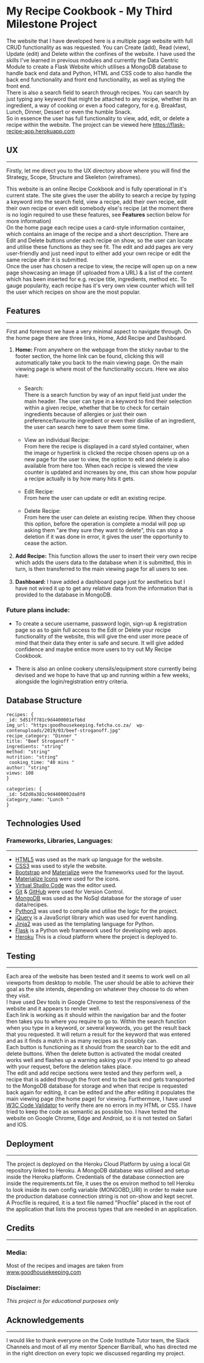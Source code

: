 # My Recipe Cookbook - My Third Milestone Project 

The website that I have developed here is a multiple page website with full CRUD functionality as was requested. You can Create (add), Read (view), Update (edit) and Delete within the confines of the website. I have used the skills I've learned in previous modules and currently the Data Centric Module to create a Flask Website which utilises a MongoDB database to handle back end data and Python, HTML and CSS code to also handle the back end functionality and front end functionality, as well as styling the front end.<br>There is also a search field to search through recipes. You can search by just typing any keyword that might be attached to any recipe, whether its an ingredient, a way of cooking or even a food category, for e.g. Breakfast, Lunch, Dinner, Dessert or even the humble Snack.<br>So in essence the user has full functionality to view, add, edit, or delete a recipe within the website. The project can be viewed here <a href="https://flask-recipe-app.herokuapp.com">https://flask-recipe-app.herokuapp.com</a> 

## UX
<hr>

Firstly, let me direct you to the UX directory above where you will find the Strategy, Scope, Structure and Skeleton (wireframes).

This website is an online Recipe Cookbook and is fully operational in it's current state. The site gives the user the ability to search a recipe by typing a keyword into the search field, view a recipe, add their own recipe, edit their own recipe or even edit somebody else's recipe (at the moment there is no login required to use these features, see <strong>Features</strong> section below for more information) <br>
On the home page each recipe uses a card-style information container, which contains an image of the recipe and a short description. There are Edit and Delete buttons under each recipe on show, so the user can locate and utilise these functions as they see fit. The edit and add pages are very user-friendly and just need input to either add your own recipe or edit the same recipe after it is submitted.<br>
Once the user has chosen a recipe to view, the recipe will open up on a new page showcasing an image (if uploaded from a URL) &amp; a list of the content which has been inserted for e.g. recipe title, ingredients, method etc.
To gauge popularity, each recipe has it's very own view counter which will tell the user which recipes on show are the most popular.

## Features
<hr>

First and foremost we have a very minimal aspect to navigate through. On the home page there are three links, Home, Add Recipe and Dashboard.
<ol>
<li><strong>Home:</strong> From anywhere on the webpage from the sticky navbar to the footer section, the home link can be found, clicking this will automatically take you back to the main viewing page. On the main viewing page is where most of the functionality occurs. Here we also have: 
<ul><br><li>Search:<br>There is a search function by way of an input field just under the main header. The user can type in a keyword to find their selection within a given recipe, whether that be to check for certain ingredients because of allergies or just their own preference/favourite ingredient or even their dislike of an ingredient, the user can search here to save them some time.</li><br><li>View an individual Recipe:<br>From here the recipe is displayed in a card styled container, when the image or hyperlink is clicked the recipe chosen opens up on a new page for the user to view, the option to edit and delete is also available from here too. When each recipe is viewed the view counter is updated and increases by one, this can show how popular a recipe actually is by how many hits it gets.<br><br>
</li>
<li>Edit Recipe:<br>From here the user can update or edit an existing recipe.<br><br></li>
<li>Delete Recipe:<br>From here the user can delete an existing recipe. When they choose this option, before the operation is complete a modal will pop up asking them "are they sure they want to delete", this can stop a deletion if it was done in error, it gives the user the opportunity to cease the action.</li><br></ul></li>

<li><strong>Add Recipe:</strong> This function allows the user to insert their very own recipe which adds the users data to the database when it is submitted, this in turn, is then transferred to the main viewing page for all users to see.</li><br>

<li><strong>Dashboard:</strong> I have added a dashboard page just for aesthetics but I have not wired it up to get any relative data from the information that is provided to the database in MongoDB.</li></ol>

### Future plans include:

<ul><li>To create a secure username, password login, sign-up &amp; registration page so as to gain full access to the Edit or Delete your recipe functionality of the website, this will give the end user more peace of mind that their data they enter is safe and secure. It will give added confidence and maybe entice more users to try out My Recipe Cookbook.</li><br>
<li>There is also an online cookery utensils/equipment store currently being devised and we hope to have that up and running within a few weeks, alongside the login/registration entry criteria.</li></ul>

## Database Structure
    recipes: {
    _id: 5d51ff781c9d4400001efb6d
    img_url: "https:goodhousekeeping.fetcha.co.za/  wp-contenuploads/2019/03/beef-stroganoff.jpg"
    recipe_category: "Dinner "
    title: "Beef Stroganoff "
    ingredients: "string"
    method: "string"
    nutrition: "string"
     cooking_time: "40 mins "
    author: "string"
    views: 108
    }
    
    categories: {
    _id: 5d2d0a381c9d4400002da8f0
    category_name: "Lunch "
    }

 ## Technologies Used
 
 ### Frameworks, Libraries, Languages:
 <hr>

 <ul><li><a href="https://www.w3schools.com/">HTML5</a> was used as the mark up language for the website.</li>
 <li><a href="https://www.w3schools.com/css/">CSS3</a> was used to style the website.</li>
 <li><a href="https://getbootstrap.com">Bootstrap</a> and <a href="https://materializecss.com">Materialize</a> were the frameworks used for the layout.</li>
 <li><a href="http://archives.materializecss.com/0.100.2/icons.html">Materialize Icons</a> were used for the icons.</li>
 <li><a href="https://code.visualstudio.com">Virtual Studio Code</a> was the editor used.</li>
 <li><a href="https://git-scm.com">Git</a> &amp; <a href="https://github.com">GitHub</a> were used for Version Control.</li>
 <li><a href="https://www.mongodb.com">MongoDB</a> was used as the NoSql database for the storage of user data/recipes.</li>
 <li><a href="https://www.python.org/downloads/">Python3</a> was used to compile and utilise the logic for the project.</li>
 <li><a href="https://jquery.com">jQuery</a> is a JavaScript library which was used for event handling.</li>
 <li><a href="https://jinja.palletsprojects.com/en/2.10.x/">Jinja2</a> was used as the templating language for Python.</li>
 <li><a href="https://flask.palletsprojects.com/en/1.0.x/">Flask</a> is a Python web framework used for developing web apps.</li>
 <li><a href="https://www.heroku.com/">Heroku</a> This is a cloud platform where the project is deployed to.</li>
 </ul>

 ## Testing
<hr>

 Each area of the website has been tested and it seems to work well on all viewports from desktop to mobile. The user should be able to achieve their goal as the site intends, depending on whatever they choose to do when they visit.<br>I have used Dev tools in Google Chrome to test the responsiveness of the website and it appears to render well.<br>Each link is working as it should within the navigation bar and the footer then takes you to where you require to go to. Within the search function when you type in a keyword, or several keywords, you get the result back that you requested. It will return a result for the keyword that was entered and as it finds a match in as many recipes as it possibly can.<br>Each button is functioning as it should from the search bar to the edit and delete buttons. When the delete button is activated the modal created works well and flashes up a warning asking you if you intend to go ahead with your request, before the deletion takes place.<br>
 The edit and add recipe sections were tested and they perform well, a recipe that is added through the front end to the back end gets transported to the MongoDB database for storage and when that recipe is requested back again for editing, it can be edited and the after editing it populates the main viewing page (the home page) for viewing.
 Furthermore, I have used <a href="https://validator.w3.org"> W3C Code Validator</a> to verify there are no errors in my HTML or CSS. I have tried to keep the code as semantic as possible too. I have tested the website on Google Chrome, Edge and Android, so it is not tested on Safari and IOS.

 ## Deployment
<hr>

 The project is deployed on the Heroku Cloud Platform  by using a local Git repository linked to Heroku. A MongoDB database was utilised and setup inside the Heroku platform. Credentials of the database connection are inside the requirements.txt file, it uses the os environ method to tell Heroku to look inside its own config variable (MONGOBD_URI) in order to make sure the production database connection string is not on-show and kept secret.<br>
 A Procfile is required, it is a text file named "Procfile" placed in the root of the application that lists the process types that are needed in an application. 

## Credits
<hr>

### Media:

Most of the recipes and images are taken from <a href="https://www.goodhousekeeping.com/food-recipes/">www.goodhousekeeping.com</a> 

### Disclaimer:
*This project is for educational purposes only*

## Acknowledgements
<hr>

I would like to thank everyone on the Code Institute Tutor team, the Slack Channels and most of all my mentor Spencer Barriball, who has directed me in the right direction on every topic we discussed regarding my project.
